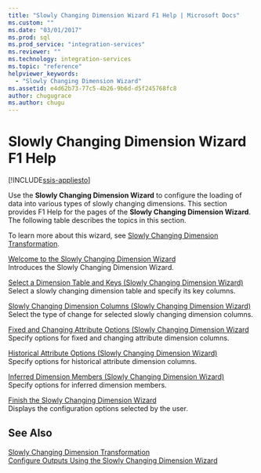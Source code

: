 ```yaml
---
title: "Slowly Changing Dimension Wizard F1 Help | Microsoft Docs"
ms.custom: ""
ms.date: "03/01/2017"
ms.prod: sql
ms.prod_service: "integration-services"
ms.reviewer: ""
ms.technology: integration-services
ms.topic: "reference"
helpviewer_keywords: 
  - "Slowly Changing Dimension Wizard"
ms.assetid: e4d62b73-77c5-4b26-9b6d-d5f245768fc8
author: chugugrace
ms.author: chugu
---
```

# Slowly Changing Dimension Wizard F1 Help

[!INCLUDE[ssis-appliesto](../../../includes/ssis-appliesto-ssvrpluslinux-asdb-asdw-xxx.md)]


  Use the **Slowly Changing Dimension Wizard** to configure the loading of data into various types of slowly changing dimensions. This section provides F1 Help for the pages of the **Slowly Changing Dimension Wizard**. The following table describes the topics in this section.  
  
 To learn more about this wizard, see [Slowly Changing Dimension Transformation](../../../integration-services/data-flow/transformations/slowly-changing-dimension-transformation.md).  
  
 [Welcome to the Slowly Changing Dimension Wizard](../../../integration-services/data-flow/transformations/welcome-to-the-slowly-changing-dimension-wizard.md)  
 Introduces the Slowly Changing Dimension Wizard.  
  
 [Select a Dimension Table and Keys &#40;Slowly Changing Dimension Wizard&#41;](../../../integration-services/data-flow/transformations/select-a-dimension-table-and-keys-slowly-changing-dimension-wizard.md)  
 Select a slowly changing dimension table and specify its key columns.  
  
 [Slowly Changing Dimension Columns &#40;Slowly Changing Dimension Wizard&#41;](../../../integration-services/data-flow/transformations/slowly-changing-dimension-columns-slowly-changing-dimension-wizard.md)  
 Select the type of change for selected slowly changing dimension columns.  
  
 [Fixed and Changing Attribute Options &#40;Slowly Changing Dimension Wizard](../../../integration-services/data-flow/transformations/fixed-and-changing-attribute-options-slowly-changing-dimension-wizard.md)  
 Specify options for fixed and changing attribute dimension columns.  
  
 [Historical Attribute Options &#40;Slowly Changing Dimension Wizard&#41;](../../../integration-services/data-flow/transformations/historical-attribute-options-slowly-changing-dimension-wizard.md)  
 Specify options for historical attribute dimension columns.  
  
 [Inferred Dimension Members &#40;Slowly Changing Dimension Wizard&#41;](../../../integration-services/data-flow/transformations/inferred-dimension-members-slowly-changing-dimension-wizard.md)  
 Specify options for inferred dimension members.  
  
 [Finish the Slowly Changing Dimension Wizard](../../../integration-services/data-flow/transformations/finish-the-slowly-changing-dimension-wizard.md)  
 Displays the configuration options selected by the user.  
  
## See Also  
 [Slowly Changing Dimension Transformation](../../../integration-services/data-flow/transformations/slowly-changing-dimension-transformation.md)   
 [Configure Outputs Using the Slowly Changing Dimension Wizard](../../../integration-services/data-flow/transformations/configure-outputs-using-the-slowly-changing-dimension-wizard.md)  
  
  
